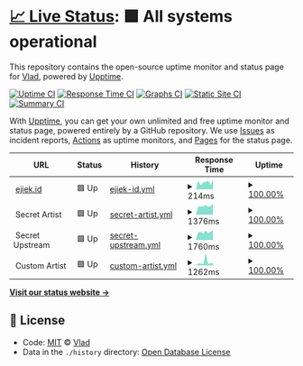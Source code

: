 # [📈 Live Status](https://status.ejiek.com): <!--live status--> **🟩 All systems operational**

This repository contains the open-source uptime monitor and status page for [Vlad](https://ejiek.com), powered by [Upptime](https://github.com/upptime/upptime).

[![Uptime CI](https://github.com/koj-co/upptime/workflows/Uptime%20CI/badge.svg)](https://github.com/koj-co/upptime/actions?query=workflow%3A%22Uptime+CI%22)
[![Response Time CI](https://github.com/koj-co/upptime/workflows/Response%20Time%20CI/badge.svg)](https://github.com/koj-co/upptime/actions?query=workflow%3A%22Response+Time+CI%22)
[![Graphs CI](https://github.com/koj-co/upptime/workflows/Graphs%20CI/badge.svg)](https://github.com/koj-co/upptime/actions?query=workflow%3A%22Graphs+CI%22)
[![Static Site CI](https://github.com/koj-co/upptime/workflows/Static%20Site%20CI/badge.svg)](https://github.com/koj-co/upptime/actions?query=workflow%3A%22Static+Site+CI%22)
[![Summary CI](https://github.com/koj-co/upptime/workflows/Summary%20CI/badge.svg)](https://github.com/koj-co/upptime/actions?query=workflow%3A%22Summary+CI%22)

With [Upptime](https://upptime.js.org), you can get your own unlimited and free uptime monitor and status page, powered entirely by a GitHub repository. We use [Issues](https://github.com/ejiek/status/issues) as incident reports, [Actions](https://github.com/ejiek/status/actions) as uptime monitors, and [Pages](https://status.ejiek.com) for the status page.

<!--start: status pages-->
<!-- This summary is generated by Upptime (https://github.com/upptime/upptime) -->
<!-- Do not edit this manually, your changes will be overwritten -->
<!-- prettier-ignore -->
| URL | Status | History | Response Time | Uptime |
| --- | ------ | ------- | ------------- | ------ |
| <img alt="" src="https://icons.duckduckgo.com/ip3/ejiek.id.ico" height="13"> [ejiek.id](https://ejiek.id) | 🟩 Up | [ejiek-id.yml](https://github.com/ejiektpobehuk/status/commits/HEAD/history/ejiek-id.yml) | <details><summary><img alt="Response time graph" src="./graphs/ejiek-id/response-time-week.png" height="20"> 214ms</summary><br><a href="https://status.ejiek.com/history/ejiek-id"><img alt="Response time 191" src="https://img.shields.io/endpoint?url=https%3A%2F%2Fraw.githubusercontent.com%2Fejiektpobehuk%2Fstatus%2FHEAD%2Fapi%2Fejiek-id%2Fresponse-time.json"></a><br><a href="https://status.ejiek.com/history/ejiek-id"><img alt="24-hour response time 308" src="https://img.shields.io/endpoint?url=https%3A%2F%2Fraw.githubusercontent.com%2Fejiektpobehuk%2Fstatus%2FHEAD%2Fapi%2Fejiek-id%2Fresponse-time-day.json"></a><br><a href="https://status.ejiek.com/history/ejiek-id"><img alt="7-day response time 214" src="https://img.shields.io/endpoint?url=https%3A%2F%2Fraw.githubusercontent.com%2Fejiektpobehuk%2Fstatus%2FHEAD%2Fapi%2Fejiek-id%2Fresponse-time-week.json"></a><br><a href="https://status.ejiek.com/history/ejiek-id"><img alt="30-day response time 186" src="https://img.shields.io/endpoint?url=https%3A%2F%2Fraw.githubusercontent.com%2Fejiektpobehuk%2Fstatus%2FHEAD%2Fapi%2Fejiek-id%2Fresponse-time-month.json"></a><br><a href="https://status.ejiek.com/history/ejiek-id"><img alt="1-year response time 191" src="https://img.shields.io/endpoint?url=https%3A%2F%2Fraw.githubusercontent.com%2Fejiektpobehuk%2Fstatus%2FHEAD%2Fapi%2Fejiek-id%2Fresponse-time-year.json"></a></details> | <details><summary><a href="https://status.ejiek.com/history/ejiek-id">100.00%</a></summary><a href="https://status.ejiek.com/history/ejiek-id"><img alt="All-time uptime 100.00%" src="https://img.shields.io/endpoint?url=https%3A%2F%2Fraw.githubusercontent.com%2Fejiektpobehuk%2Fstatus%2FHEAD%2Fapi%2Fejiek-id%2Fuptime.json"></a><br><a href="https://status.ejiek.com/history/ejiek-id"><img alt="24-hour uptime 100.00%" src="https://img.shields.io/endpoint?url=https%3A%2F%2Fraw.githubusercontent.com%2Fejiektpobehuk%2Fstatus%2FHEAD%2Fapi%2Fejiek-id%2Fuptime-day.json"></a><br><a href="https://status.ejiek.com/history/ejiek-id"><img alt="7-day uptime 100.00%" src="https://img.shields.io/endpoint?url=https%3A%2F%2Fraw.githubusercontent.com%2Fejiektpobehuk%2Fstatus%2FHEAD%2Fapi%2Fejiek-id%2Fuptime-week.json"></a><br><a href="https://status.ejiek.com/history/ejiek-id"><img alt="30-day uptime 100.00%" src="https://img.shields.io/endpoint?url=https%3A%2F%2Fraw.githubusercontent.com%2Fejiektpobehuk%2Fstatus%2FHEAD%2Fapi%2Fejiek-id%2Fuptime-month.json"></a><br><a href="https://status.ejiek.com/history/ejiek-id"><img alt="1-year uptime 100.00%" src="https://img.shields.io/endpoint?url=https%3A%2F%2Fraw.githubusercontent.com%2Fejiektpobehuk%2Fstatus%2FHEAD%2Fapi%2Fejiek-id%2Fuptime-year.json"></a></details>
| <img alt="" src="https://icons.duckduckgo.com/ip3/null.ico" height="13"> Secret Artist | 🟩 Up | [secret-artist.yml](https://github.com/ejiektpobehuk/status/commits/HEAD/history/secret-artist.yml) | <details><summary><img alt="Response time graph" src="./graphs/secret-artist/response-time-week.png" height="20"> 1376ms</summary><br><a href="https://status.ejiek.com/history/secret-artist"><img alt="Response time 1479" src="https://img.shields.io/endpoint?url=https%3A%2F%2Fraw.githubusercontent.com%2Fejiektpobehuk%2Fstatus%2FHEAD%2Fapi%2Fsecret-artist%2Fresponse-time.json"></a><br><a href="https://status.ejiek.com/history/secret-artist"><img alt="24-hour response time 1706" src="https://img.shields.io/endpoint?url=https%3A%2F%2Fraw.githubusercontent.com%2Fejiektpobehuk%2Fstatus%2FHEAD%2Fapi%2Fsecret-artist%2Fresponse-time-day.json"></a><br><a href="https://status.ejiek.com/history/secret-artist"><img alt="7-day response time 1376" src="https://img.shields.io/endpoint?url=https%3A%2F%2Fraw.githubusercontent.com%2Fejiektpobehuk%2Fstatus%2FHEAD%2Fapi%2Fsecret-artist%2Fresponse-time-week.json"></a><br><a href="https://status.ejiek.com/history/secret-artist"><img alt="30-day response time 1378" src="https://img.shields.io/endpoint?url=https%3A%2F%2Fraw.githubusercontent.com%2Fejiektpobehuk%2Fstatus%2FHEAD%2Fapi%2Fsecret-artist%2Fresponse-time-month.json"></a><br><a href="https://status.ejiek.com/history/secret-artist"><img alt="1-year response time 1479" src="https://img.shields.io/endpoint?url=https%3A%2F%2Fraw.githubusercontent.com%2Fejiektpobehuk%2Fstatus%2FHEAD%2Fapi%2Fsecret-artist%2Fresponse-time-year.json"></a></details> | <details><summary><a href="https://status.ejiek.com/history/secret-artist">100.00%</a></summary><a href="https://status.ejiek.com/history/secret-artist"><img alt="All-time uptime 99.67%" src="https://img.shields.io/endpoint?url=https%3A%2F%2Fraw.githubusercontent.com%2Fejiektpobehuk%2Fstatus%2FHEAD%2Fapi%2Fsecret-artist%2Fuptime.json"></a><br><a href="https://status.ejiek.com/history/secret-artist"><img alt="24-hour uptime 100.00%" src="https://img.shields.io/endpoint?url=https%3A%2F%2Fraw.githubusercontent.com%2Fejiektpobehuk%2Fstatus%2FHEAD%2Fapi%2Fsecret-artist%2Fuptime-day.json"></a><br><a href="https://status.ejiek.com/history/secret-artist"><img alt="7-day uptime 100.00%" src="https://img.shields.io/endpoint?url=https%3A%2F%2Fraw.githubusercontent.com%2Fejiektpobehuk%2Fstatus%2FHEAD%2Fapi%2Fsecret-artist%2Fuptime-week.json"></a><br><a href="https://status.ejiek.com/history/secret-artist"><img alt="30-day uptime 100.00%" src="https://img.shields.io/endpoint?url=https%3A%2F%2Fraw.githubusercontent.com%2Fejiektpobehuk%2Fstatus%2FHEAD%2Fapi%2Fsecret-artist%2Fuptime-month.json"></a><br><a href="https://status.ejiek.com/history/secret-artist"><img alt="1-year uptime 99.67%" src="https://img.shields.io/endpoint?url=https%3A%2F%2Fraw.githubusercontent.com%2Fejiektpobehuk%2Fstatus%2FHEAD%2Fapi%2Fsecret-artist%2Fuptime-year.json"></a></details>
| <img alt="" src="https://icons.duckduckgo.com/ip3/null.ico" height="13"> Secret Upstream | 🟩 Up | [secret-upstream.yml](https://github.com/ejiektpobehuk/status/commits/HEAD/history/secret-upstream.yml) | <details><summary><img alt="Response time graph" src="./graphs/secret-upstream/response-time-week.png" height="20"> 1760ms</summary><br><a href="https://status.ejiek.com/history/secret-upstream"><img alt="Response time 2008" src="https://img.shields.io/endpoint?url=https%3A%2F%2Fraw.githubusercontent.com%2Fejiektpobehuk%2Fstatus%2FHEAD%2Fapi%2Fsecret-upstream%2Fresponse-time.json"></a><br><a href="https://status.ejiek.com/history/secret-upstream"><img alt="24-hour response time 2134" src="https://img.shields.io/endpoint?url=https%3A%2F%2Fraw.githubusercontent.com%2Fejiektpobehuk%2Fstatus%2FHEAD%2Fapi%2Fsecret-upstream%2Fresponse-time-day.json"></a><br><a href="https://status.ejiek.com/history/secret-upstream"><img alt="7-day response time 1760" src="https://img.shields.io/endpoint?url=https%3A%2F%2Fraw.githubusercontent.com%2Fejiektpobehuk%2Fstatus%2FHEAD%2Fapi%2Fsecret-upstream%2Fresponse-time-week.json"></a><br><a href="https://status.ejiek.com/history/secret-upstream"><img alt="30-day response time 1724" src="https://img.shields.io/endpoint?url=https%3A%2F%2Fraw.githubusercontent.com%2Fejiektpobehuk%2Fstatus%2FHEAD%2Fapi%2Fsecret-upstream%2Fresponse-time-month.json"></a><br><a href="https://status.ejiek.com/history/secret-upstream"><img alt="1-year response time 2008" src="https://img.shields.io/endpoint?url=https%3A%2F%2Fraw.githubusercontent.com%2Fejiektpobehuk%2Fstatus%2FHEAD%2Fapi%2Fsecret-upstream%2Fresponse-time-year.json"></a></details> | <details><summary><a href="https://status.ejiek.com/history/secret-upstream">100.00%</a></summary><a href="https://status.ejiek.com/history/secret-upstream"><img alt="All-time uptime 99.89%" src="https://img.shields.io/endpoint?url=https%3A%2F%2Fraw.githubusercontent.com%2Fejiektpobehuk%2Fstatus%2FHEAD%2Fapi%2Fsecret-upstream%2Fuptime.json"></a><br><a href="https://status.ejiek.com/history/secret-upstream"><img alt="24-hour uptime 100.00%" src="https://img.shields.io/endpoint?url=https%3A%2F%2Fraw.githubusercontent.com%2Fejiektpobehuk%2Fstatus%2FHEAD%2Fapi%2Fsecret-upstream%2Fuptime-day.json"></a><br><a href="https://status.ejiek.com/history/secret-upstream"><img alt="7-day uptime 100.00%" src="https://img.shields.io/endpoint?url=https%3A%2F%2Fraw.githubusercontent.com%2Fejiektpobehuk%2Fstatus%2FHEAD%2Fapi%2Fsecret-upstream%2Fuptime-week.json"></a><br><a href="https://status.ejiek.com/history/secret-upstream"><img alt="30-day uptime 99.91%" src="https://img.shields.io/endpoint?url=https%3A%2F%2Fraw.githubusercontent.com%2Fejiektpobehuk%2Fstatus%2FHEAD%2Fapi%2Fsecret-upstream%2Fuptime-month.json"></a><br><a href="https://status.ejiek.com/history/secret-upstream"><img alt="1-year uptime 99.89%" src="https://img.shields.io/endpoint?url=https%3A%2F%2Fraw.githubusercontent.com%2Fejiektpobehuk%2Fstatus%2FHEAD%2Fapi%2Fsecret-upstream%2Fuptime-year.json"></a></details>
| <img alt="" src="https://icons.duckduckgo.com/ip3/null.ico" height="13"> Custom Artist | 🟩 Up | [custom-artist.yml](https://github.com/ejiektpobehuk/status/commits/HEAD/history/custom-artist.yml) | <details><summary><img alt="Response time graph" src="./graphs/custom-artist/response-time-week.png" height="20"> 1262ms</summary><br><a href="https://status.ejiek.com/history/custom-artist"><img alt="Response time 886" src="https://img.shields.io/endpoint?url=https%3A%2F%2Fraw.githubusercontent.com%2Fejiektpobehuk%2Fstatus%2FHEAD%2Fapi%2Fcustom-artist%2Fresponse-time.json"></a><br><a href="https://status.ejiek.com/history/custom-artist"><img alt="24-hour response time 866" src="https://img.shields.io/endpoint?url=https%3A%2F%2Fraw.githubusercontent.com%2Fejiektpobehuk%2Fstatus%2FHEAD%2Fapi%2Fcustom-artist%2Fresponse-time-day.json"></a><br><a href="https://status.ejiek.com/history/custom-artist"><img alt="7-day response time 1262" src="https://img.shields.io/endpoint?url=https%3A%2F%2Fraw.githubusercontent.com%2Fejiektpobehuk%2Fstatus%2FHEAD%2Fapi%2Fcustom-artist%2Fresponse-time-week.json"></a><br><a href="https://status.ejiek.com/history/custom-artist"><img alt="30-day response time 1078" src="https://img.shields.io/endpoint?url=https%3A%2F%2Fraw.githubusercontent.com%2Fejiektpobehuk%2Fstatus%2FHEAD%2Fapi%2Fcustom-artist%2Fresponse-time-month.json"></a><br><a href="https://status.ejiek.com/history/custom-artist"><img alt="1-year response time 886" src="https://img.shields.io/endpoint?url=https%3A%2F%2Fraw.githubusercontent.com%2Fejiektpobehuk%2Fstatus%2FHEAD%2Fapi%2Fcustom-artist%2Fresponse-time-year.json"></a></details> | <details><summary><a href="https://status.ejiek.com/history/custom-artist">100.00%</a></summary><a href="https://status.ejiek.com/history/custom-artist"><img alt="All-time uptime 96.23%" src="https://img.shields.io/endpoint?url=https%3A%2F%2Fraw.githubusercontent.com%2Fejiektpobehuk%2Fstatus%2FHEAD%2Fapi%2Fcustom-artist%2Fuptime.json"></a><br><a href="https://status.ejiek.com/history/custom-artist"><img alt="24-hour uptime 100.00%" src="https://img.shields.io/endpoint?url=https%3A%2F%2Fraw.githubusercontent.com%2Fejiektpobehuk%2Fstatus%2FHEAD%2Fapi%2Fcustom-artist%2Fuptime-day.json"></a><br><a href="https://status.ejiek.com/history/custom-artist"><img alt="7-day uptime 100.00%" src="https://img.shields.io/endpoint?url=https%3A%2F%2Fraw.githubusercontent.com%2Fejiektpobehuk%2Fstatus%2FHEAD%2Fapi%2Fcustom-artist%2Fuptime-week.json"></a><br><a href="https://status.ejiek.com/history/custom-artist"><img alt="30-day uptime 99.18%" src="https://img.shields.io/endpoint?url=https%3A%2F%2Fraw.githubusercontent.com%2Fejiektpobehuk%2Fstatus%2FHEAD%2Fapi%2Fcustom-artist%2Fuptime-month.json"></a><br><a href="https://status.ejiek.com/history/custom-artist"><img alt="1-year uptime 96.23%" src="https://img.shields.io/endpoint?url=https%3A%2F%2Fraw.githubusercontent.com%2Fejiektpobehuk%2Fstatus%2FHEAD%2Fapi%2Fcustom-artist%2Fuptime-year.json"></a></details>

<!--end: status pages-->

[**Visit our status website →**](https://status.ejiek.com)

## 📄 License

- Code: [MIT](./LICENSE) © [Vlad](https://ejiek.com)
- Data in the `./history` directory: [Open Database License](https://opendatacommons.org/licenses/odbl/1-0/)
